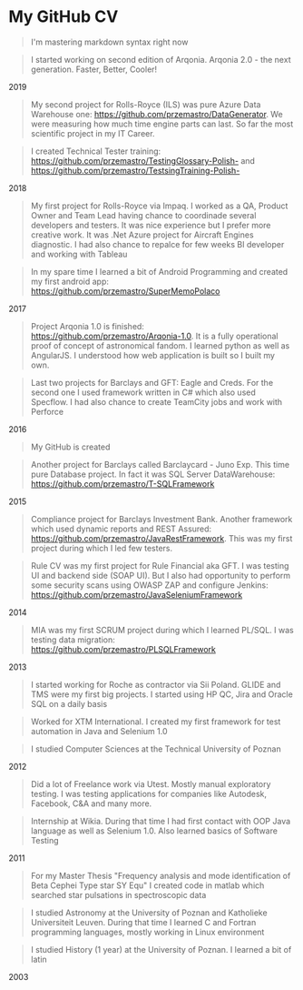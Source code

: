 # My GitHub CV


> I'm mastering markdown syntax right now

> I started working on second edition of Arqonia. Arqonia 2.0 - the next generation. Faster, Better, Cooler!

2019

> My second project for Rolls-Royce (ILS) was pure Azure Data Warehouse one:
https://github.com/przemastro/DataGenerator. We were measuring how much time engine parts can last. So far the most scientific project in my IT Career. 

> I created Technical Tester training: 
https://github.com/przemastro/TestingGlossary-Polish- and
https://github.com/przemastro/TestsingTraining-Polish-

2018

> My first project for Rolls-Royce via Impaq. I worked as a QA, Product Owner and Team Lead having chance to coordinade several developers and testers. It was nice experience but I prefer more creative work. It was .Net Azure project for Aircraft Engines diagnostic. I had also chance to repalce for few weeks BI developer and working with Tableau

> In my spare time I learned a bit of Android Programming and created my first android app:
https://github.com/przemastro/SuperMemoPolaco 

2017
 
> Project Arqonia 1.0 is finished: https://github.com/przemastro/Arqonia-1.0.
It is a fully operational proof of concept of astronomical fandom.
I learned python as well as AngularJS. I understood how web application is built so I built my own.
 
> Last two projects for Barclays and GFT: Eagle and Creds. For the second one I used framework written in C# which also used Specflow. I had also chance to create TeamCity jobs and work with Perforce

2016

> My GitHub is created

> Another project for Barclays called Barclaycard - Juno Exp. This time pure Database project. In fact it was SQL Server DataWarehouse: https://github.com/przemastro/T-SQLFramework

2015

> Compliance project for Barclays Investment Bank. Another framework which used dynamic reports and REST Assured: https://github.com/przemastro/JavaRestFramework.
This was my first project during which I led few testers. 

> Rule CV was my first project for Rule Financial aka GFT. I was testing UI and backend side (SOAP UI). But I also had opportunity to perform some security scans using OWASP ZAP and configure Jenkins:
https://github.com/przemastro/JavaSeleniumFramework

2014

> MIA was my first SCRUM project during which I learned PL/SQL. I was testing data migration: 
https://github.com/przemastro/PLSQLFramework

2013

> I started working for Roche as contractor via Sii Poland. GLIDE and TMS were my first big projects. I started using HP QC, Jira and Oracle SQL on a daily basis  

> Worked for XTM International. I created my first framework for test automation in Java and Selenium 1.0

> I studied Computer Sciences at the Technical University of Poznan

2012

> Did a lot of Freelance work via Utest. Mostly manual exploratory testing. I was testing applications for companies like Autodesk, Facebook, C&A and many more.

> Internship at Wikia. During that time I had first contact with OOP Java language as well as Selenium 1.0. Also learned basics of Software Testing 

2011
> For my Master Thesis "Frequency analysis and mode identification of Beta Cephei Type star SY Equ" I created code in matlab which searched star pulsations in spectroscopic data 

> I studied Astronomy at the University of Poznan and Katholieke Universiteit Leuven. During that time I learned C and Fortran programming languages, mostly working in Linux environment

> I studied History (1 year) at the University of Poznan. I learned a bit of latin

2003
